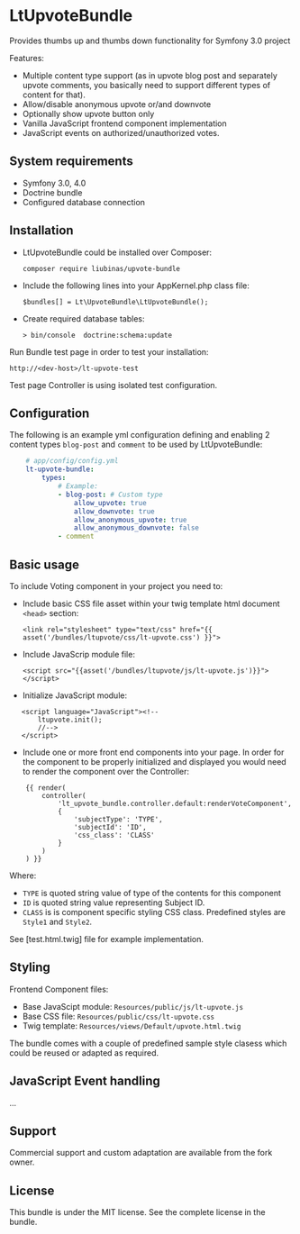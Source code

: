 # LtUpvoteBundle
Provides thumbs up and thumbs down functionality for Symfony 3.0 project

Features:
- Multiple content type support (as in upvote blog post and separately upvote comments, 
you basically need to support different types of content for that).
- Allow/disable anonymous upvote or/and downvote
- Optionally show upvote button only
- Vanilla JavaScript frontend component implementation
- JavaScript events on authorized/unauthorized votes.

## System requirements

- Symfony 3.0, 4.0
- Doctrine bundle
- Configured database connection


## Installation

* LtUpvoteBundle could be installed over Composer:

    `composer require liubinas/upvote-bundle`

* Include the following lines into your AppKernel.php class file:

    `$bundles[] = Lt\UpvoteBundle\LtUpvoteBundle();`

* Create required database tables:

    `> bin/console  doctrine:schema:update`

Run Bundle test page in order to test your installation:
 
 `http://<dev-host>/lt-upvote-test`

Test page Controller is using isolated test configuration.
 

## Configuration

The following is an example yml configuration defining and enabling 2 content types `blog-post` and
 `comment` to be used by LtUpvoteBundle:

```yml
    # app/config/config.yml
    lt-upvote-bundle:
        types:
            # Example:
            - blog-post: # Custom type
                allow_upvote: true
                allow_downvote: true
                allow_anonymous_upvote: true
                allow_anonymous_downvote: false
            - comment

```

## Basic usage

To include Voting component in your project you need to:

* Include basic CSS file asset within your twig template html document `<head>` section:

    `<link rel="stylesheet" type="text/css" href="{{ asset('/bundles/ltupvote/css/lt-upvote.css') }}">`

* Include JavaScrip module file:

    `<script src="{{asset('/bundles/ltupvote/js/lt-upvote.js')}}"></script>`

* Initialize JavaScript module:

 ```
    <script language="JavaScript"><!--
        ltupvote.init();
        //-->
    </script>
 ```

* Include one or more front end components into your page. 
In order for the component to be properly initialized and displayed you would need to render
the component over the Controller:  

```
    {{ render(
        controller(
            'lt_upvote_bundle.controller.default:renderVoteComponent',
            {
                'subjectType': 'TYPE',
                'subjectId': 'ID',
                'css_class': 'CLASS' 
            }
        )
    ) }}
```

Where:
 * `TYPE` is quoted string value of type of the contents for this component
 * `ID` is quoted string value representing Subject ID.
 * `CLASS` is is component specific styling CSS class. Predefined styles are `Style1` and `Style2`. 

See [test.html.twig] file for example implementation.

## Styling

Frontend Component files:
* Base JavaScipt module:
    `Resources/public/js/lt-upvote.js`   
* Base CSS file:
    `Resources/public/css/lt-upvote.css` 
* Twig template:
    `Resources/views/Default/upvote.html.twig`

The bundle comes with a couple of predefined sample style clasess which could be reused or adapted as required.

## JavaScript Event handling

...

## Support
Commercial support and custom adaptation are available from the fork owner. 


## License

This bundle is under the MIT license. See the complete license in the bundle.
